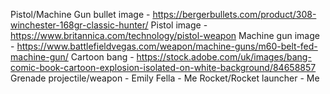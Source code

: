 Pistol/Machine Gun bullet image - https://bergerbullets.com/product/308-winchester-168gr-classic-hunter/
Pistol image - https://www.britannica.com/technology/pistol-weapon
Machine gun image - https://www.battlefieldvegas.com/weapon/machine-guns/m60-belt-fed-machine-gun/
Cartoon bang - https://stock.adobe.com/uk/images/bang-comic-book-cartoon-explosion-isolated-on-white-background/84658857
Grenade projectile/weapon - Emily 
Fella - Me
Rocket/Rocket launcher - Me
